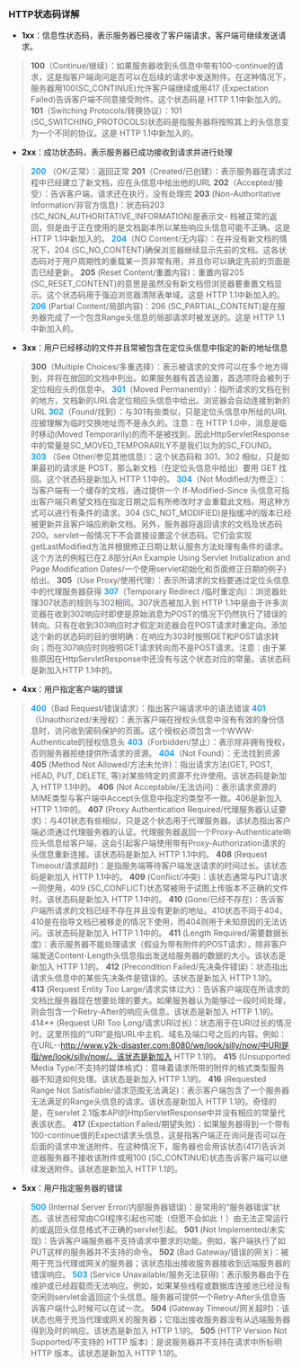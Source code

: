 ### HTTP状态码详解

- **1xx**：信息性状态码，表示服务器已接收了客户端请求，客户端可继续发送请求。
> **100**（Continue/继续）：如果服务器收到头信息中带有100-continue的请求，这是指客户端询问是否可以在后续的请求中发送附件。在这种情况下，服务器用100(SC_CONTINUE)允许客户端继续或用417 (Expectation Failed)告诉客户端不同意接受附件。这个状态码是 HTTP 1.1中新加入的。
> **101**（Switching Protocols/转换协议）：101 (SC_SWITCHING_PROTOCOLS)状态码是指服务器将按照其上的头信息变为一个不同的协议。这是 HTTP 1.1中新加入的。

- **2xx**：成功状态码，表示服务器已成功接收到请求并进行处理
> <font style="color:#0099ff;font-weight:600">200</font> （OK/正常）：返回正常
> **201**（Created/已创建）：表示服务器在请求过程中已经建立了新文档，应在头信息中给出他的URL
> **202**（Accepted/接受）：告诉客户端，请求还在执行，没有处理完
> **203** (Non-Authoritative Information/非官方信息)：状态码203 (SC_NON_AUTHORITATIVE_INFORMATION)是表示文- 档被正常的返回，但是由于正在使用的是文档副本所以某些响应头信息可能不正确。这是 HTTP 1.1中新加入的。
> <font style="color:#0099ff;font-weight:600">204</font>（NO Content/无内容）：在并没有新文档的情况下，204 (SC_NO_CONTENT)确保浏览器继续显示先前的文档。这各状态码对于用户周期性的重载某一页非常有用，并且你可以确定先前的页面是否已经更新。
> **205** (Reset Content/重置内容)：重置内容205 (SC_RESET_CONTENT)的意思是虽然没有新文档但浏览器要重置文档显示。这个状态码用于强迫浏览器清除表单域。这是 HTTP 1.1中新加入的。
> <font style="color:#0099ff;font-weight:600">206</font> (Partial Content/局部内容)：206 (SC_PARTIAL_CONTENT)是在服务器完成了一个包含Range头信息的局部请求时被发送的。这是 HTTP 1.1中新加入的。

- **3xx**：用户已经移动的文件并且常被包含在定位头信息中指定的新的地址信息
> **300**（Multiple Choices/多重选择）：表示被请求的文件可以在多个地方得到，并将在放回的文档中列出。如果服务器有首选设置，首选项将会被列于定位相应头的信息中。
> <font style="color:#0099ff;font-weight:600">301</font>（Moved Permanently）：指所请求的文档在别的地方，文档新的URL会定位相应头信息中给出。浏览器会自动连接到新的URL
> <font style="color:#0099ff;font-weight:600">302</font>（Found/找到）：与301有些类似，只是定位头信息中所给的URL应被理解为临时交换地址而不是永久的。注意：在 HTTP 1.0中，消息是临时移动(Moved Temporarily)的而不是被找到，因此HttpServletResponse中的常量是SC_MOVED_TEMPORARILY不是我们以为的SC_FOUND。
> <font style="color:#0099ff;font-weight:600">303</font> （See Other/参见其他信息）：这个状态码和 301、302 相似，只是如果最初的请求是 POST，那么新文档（在定位头信息中给出）要用 GET 找回。这个状态码是新加入 HTTP 1.1中的。
> <font style="color:#0099ff;font-weight:600">304</font>（Not Modified/为修正）：当客户端有一个缓存的文档，通过提供一个 If-Modified-Since 头信息可指出客户端只希望文档在指定日期之后有所修改时才会重载此文档，用这种方式可以进行有条件的请求。304 (SC_NOT_MODIFIED)是指缓冲的版本已经被更新并且客户端应刷新文档。另外，服务器将返回请求的文档及状态码 200。servlet一般情况下不会直接设置这个状态码。它们会实现getLastModified方法并根据修正日期让默认服务方法处理有条件的请求。这个方法的例程已在2.8部分(An Example Using Servlet Initialization and Page Modification Dates/一个使用servlet初始化和页面修正日期的例子)给出。
> **305**（Use Proxy/使用代理）：表示所请求的文档要通过定位头信息中的代理服务器获得
> <font style="color:#0099ff;font-weight:600">307</font>（Temporary Redirect /临时重定向）：浏览器处理307状态的规则与302相同。307状态被加入到 HTTP 1.1中是由于许多浏览器在收到302响应时即使是原始消息为POST的情况下仍然执行了错误的转向。只有在收到303响应时才假定浏览器会在POST请求时重定向。添加这个新的状态码的目的很明确：在响应为303时按照GET和POST请求转向；而在307响应时则按照GET请求转向而不是POST请求。注意：由于某些原因在HttpServletResponse中还没有与这个状态对应的常量。该状态码是新加入HTTP 1.1中的。

- **4xx**：用户指定客户端的错误
> <font style="color:#0099ff;font-weight:600">400</font>（Bad Request/错误请求）：指出客户端请求中的语法错误
> <font style="color:#0099ff;font-weight:600">401</font>（Unauthorized/未授权）：表示客户端在授权头信息中没有有效的身份信息时，访问收到密码保护的页面。这个授权必须包含一个WWW-Authenticate的授权信息头
> <font style="color:#0099ff;font-weight:600">403</font>（Forbidden/禁止）：表示除非拥有授权，否则服务器拒绝提供所请求的资源。
> <font style="color:#0099ff;font-weight:600">404</font>（Not Found）：无法找到资源
> **405** (Method Not Allowed/方法未允许)：指出请求方法(GET, POST, HEAD, PUT, DELETE, 等)对某些特定的资源不允许使用。该状态码是新加入 HTTP 1.1中的。
> **406** (Not Acceptable/无法访问)：表示请求资源的MIME类型与客户端中Accept头信息中指定的类型不一致。406是新加入 HTTP 1.1中的。
> **407** (Proxy Authentication Required/代理服务器认证要求)：与401状态有些相似，只是这个状态用于代理服务器。该状态指出客户端必须通过代理服务器的认证。代理服务器返回一个Proxy-Authenticate响应头信息给客户端，这会引起客户端使用带有Proxy-Authorization请求的头信息重新连接。该状态码是新加入 HTTP 1.1中的。
> **408** (Request Timeout/请求超时)：是指服务端等待客户端发送请求的时间过长。该状态码是新加入 HTTP 1.1中的。
> **409** (Conflict/冲突)：该状态通常与PUT请求一同使用，409 (SC_CONFLICT)状态常被用于试图上传版本不正确的文件时。该状态码是新加入 HTTP 1.1中的。
> **410** (Gone/已经不存在)：告诉客户端所请求的文档已经不存在并且没有更新的地址。410状态不同于404，410是在指导文档已被移走的情况下使用，而404则用于未知原因的无法访问。该状态码是新加入 HTTP 1.1中的。
> **411** (Length Required/需要数据长度)：表示服务器不能处理请求（假设为带有附件的POST请求），除非客户端发送Content-Length头信息指出发送给服务器的数据的大小。该状态是新加入 HTTP 1.1的。
> **412** (Precondition Failed/先决条件错误)：状态指出请求头信息中的某些先决条件是错误的。该状态是新加入 HTTP 1.1的。
> **413** (Request Entity Too Large/请求实体过大)：告诉客户端现在所请求的文档比服务器现在想要处理的要大。如果服务器认为能够过一段时间处理，则会包含一个Retry-After的响应头信息。该状态是新加入 HTTP 1.1的。
> 414** (Request URI Too Long/请求URI过长)：状态用于在URI过长的情况时。这里所指的“URI”是指URL中主机、域名及端口号之后的内容。例如：在URL--http://www.y2k-disaster.com:8080/we/look/silly/now/中URI是指/we/look/silly/now/。该状态是新加入 HTTP 1.1的。
> **415** (Unsupported Media Type/不支持的媒体格式)：意味着请求所带的附件的格式类型服务器不知道如何处理。该状态是新加入 HTTP 1.1的。
> **416** (Requested Range Not Satisfiable/请求范围无法满足)：表示客户端包含了一个服务器无法满足的Range头信息的请求。该状态是新加入 HTTP 1.1的。奇怪的是，在servlet 2.1版本API的HttpServletResponse中并没有相应的常量代表该状态。
> **417** (Expectation Failed/期望失败)：如果服务器得到一个带有100-continue值的Expect请求头信息，这是指客户端正在询问是否可以在后面的请求中发送附件。在这种情况下，服务器也会用该状态(417)告诉浏览器服务器不接收该附件或用100 (SC_CONTINUE)状态告诉客户端可以继续发送附件。该状态是新加入 HTTP 1.1的。

- **5xx**：用户指定服务器的错误
> <font style="color:#0099ff;font-weight:600">500</font> (Internal Server Error/内部服务器错误)：是常用的“服务器错误”状态。该状态经常由CGI程序引起也可能（但愿不会如此！）由无法正常运行的或返回头信息格式不正确的servlet引起。
> **501** (Not Implemented/未实现)：告诉客户端服务器不支持请求中要求的功能。例如，客户端执行了如PUT这样的服务器并不支持的命令。
> **502** (Bad Gateway/错误的网关)：被用于充当代理或网关的服务器；该状态指出接收服务器接收到远端服务器的错误响应。
> <font style="color:#0099ff;font-weight:600">503</font> (Service Unavailable/服务无法获得)：表示服务器由于在维护或已经超载而无法响应。例如，如果某些线程或数据库连接池已经没有空闲则servlet会返回这个头信息。服务器可提供一个Retry-After头信息告诉客户端什么时候可以在试一次。
> **504** (Gateway Timeout/网关超时)：该状态也用于充当代理或网关的服务器；它指出接收服务器没有从远端服务器得到及时的响应。该状态是新加入 HTTP 1.1的。
> **505** (HTTP Version Not Supported/不支持的 HTTP 版本)：是说服务器并不支持在请求中所标明 HTTP 版本。该状态是新加入 HTTP 1.1的。
